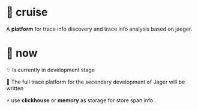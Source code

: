 # :tada: cruise
A **platform** for trace info discovery and trace info analysis based on jaeger.

# :memo: now
:sparkles: Is currently in development stage

:construction: The full trace platform for the secondary development of Jager will be written

:zap: use **clickhouse** or **memory** as storage for store span info.
